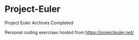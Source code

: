 # Project-Euler
Project Euler Archives Completed 

Personal coding exercises hosted from https://projecteuler.net/

